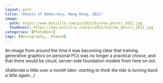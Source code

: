 ```yaml
---
layout: post
title: "Ghosts of Democracy, Hong Kong, 2021"
image:
  path: https://www.botzilla.com/pix2023/bjorke_ghosts_2021.jpg
  thumbnail: https://www.botzilla.com/pix2023/bjorke_ghosts_2021.jpg
categories: [PhotoRant]
tags: [Neurography, _Phase4]
---
```


An image from around the time it was becoming clear that training generative graphics on personal PCs was no longer a practical choice, and that there would be cloud, server-side foundation models from here on out.

_(Addenda a little over a month later: starting to think the tide is turning back a little again...)_
